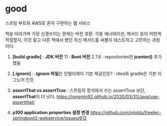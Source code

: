 # good
스프링 부트와 AWS로 혼자 구현하는 웹 서비스

책을 따라가며 가장 신경쓰이는 문제는 버전 호환.
각종 애너테이션, 메서드 등이 어떤게 적절할지, 이것 말고 다른 책에서 봤던 최신 메서드를 써볼지 
테스트하고 고민하는 과정이다.


1. **[build.gradle]**
: **JDK 버전** 11 
: **Boot 버전** 2.7.6
: repositories만 **jcenter()** 추가했음


2. **[.ignore]**
: **.ignore 파일**은 인텔리제이 기본 제공인듯?
: idea와 gradle은 기본 이그노어 인듯



3. **assertThat vs assertTrue**
: 스프링의 정석에서 쓰는 assertTrue 보단, **assertThat**이 더 낫다.
 https://jongmin92.github.io/2020/03/31/Java/use-assertthat/
 
 
 4. **p100 application.properties 설정 변경**
https://github.com/jojoldu/freelec-springboot2-webservice/issues/612


